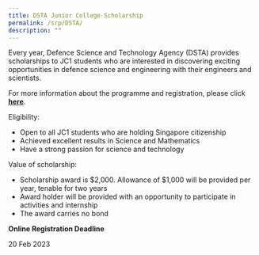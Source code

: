 ```yaml
---
title: DSTA Junior College Scholarship
permalink: /srp/DSTA/
description: ""
---
```

Every year, Defence Science and Technology Agency (DSTA) provides scholarships to JC1 students who are interested in discovering exciting opportunities in defence science and engineering with their engineers and scientists.

For more information about the programme and registration, please click [**here**](https://brightsparks.com.sg/profile/dsta/dsta-jc-scholarship.php).

Eligibility:

*   Open to all JC1 students who are holding Singapore citizenship
*   Achieved excellent results in Science and Mathematics
*   Have a strong passion for science and technology

Value of scholarship:

*   Scholarship award is $2,000. Allowance of $1,000 will be provided per year, tenable for two years
*   Award holder will be provided with an opportunity to participate in activities and internship
*   The award carries no bond

**Online Registration Deadline**

20 Feb 2023